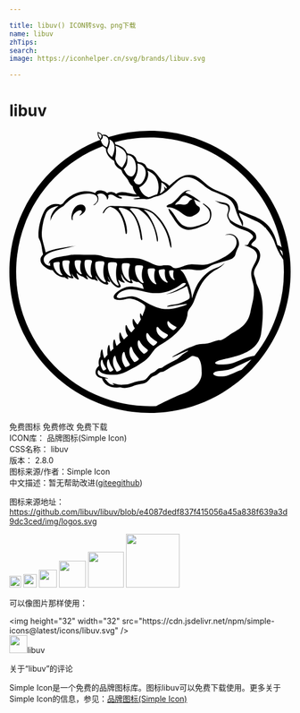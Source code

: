 ```yaml
---

title: libuv() ICON转svg、png下载
name: libuv
zhTips: 
search: 
image: https://iconhelper.cn/svg/brands/libuv.svg

---
```


# libuv  <small style="font-size: 60%;font-weight: 100"></small>

<div id="svg" class="svg-wrap">
<svg role="img" viewBox="0 0 24 24" xmlns="http://www.w3.org/2000/svg"><title>libuv icon</title><path d="M20.534 19.21c-.573.117-1.183.506-1.656.594-1.044.193-1.66.007-1.108-.22.8-.332 3.44-.415 3.716-2.374.276-1.96.083-2.843-.055-3.34a7.179 7.179 0 0 0-.351-.891 3.633 3.633 0 0 0-.134-.523 1.66 1.66 0 0 1-.074-.228s-.034-.241.076-.476c.098-.208.433-.659.456-1.095v-.08a.762.762 0 0 0-.008-.087l-.002-.026a.802.802 0 0 0-.374-.542c-.123-.082-.29-.107-.382-.224.073-.23.306-.313.404-.501.06-.167.011-.343-.081-.503-.178-.2-.528-.372-.842-.49-.393-.147-.792-.264-1.062-.475-.285-.152-.477-.445-.302-.833a.703.703 0 0 0 .064-.3v-.028c-.001-.02-.004-.037-.006-.055a.538.538 0 0 0-.008-.042l-.006-.024-.008-.027c-.072-.243-.453-.31-.59-.323-.307-.027-.506-.111-.67-.163.132.069.264.16.433.228.106.044.26.07.389.112 0 0 .239.048.304.214a.59.59 0 0 1 0 .403l-.01.027c-.024.073-.05.143-.056.215-.022.286.153.434.246.673.167.159.406.324.736.473.298.134.653.215.874.348.127.077.36.263.354.399-.004.104-.195.245-.272.348-.056.074-.083.171-.132.24-.043.069-.099.112-.162.112-.083 0-.271.032-.147.041.124.01.446.161.446.161.435.18.727.514.567.99-.134.399-.442.732-.463 1.17-.023.467.19.85.218 1.22.046.623-.043 1.051-.164 1.52-.056.218-.086.434-.136.647-.213.906-.76 1.299-1.5 1.718-.322.181-.666.516-1.01.622-.056.017-.141-.009-.192 0-.317.057-.602.215-.927.274-.306.057-.628.03-.991.121-.184.066-.42.165-.559.223-.213.097-.422.199-.631.3l-.693.396s-.386.224.042.059c.344-.134 1.527-.722 1.031-.377-.342.172-.527.416-.83.624 0 0-1.016.504-1.169.645-.167.155-.372.069-.507.22a1.19 1.19 0 0 1-.49.332c-.138.046-.294.35-.506.506-.211.156-.671.11-1.076.285a2.373 2.373 0 0 1-.824.177c-.04.004-.08.006-.116.007H9.56a1.553 1.553 0 0 1-.556-.096c-.169-.062-.231-.03-.193-.01.038.02.148.124.148.124-.472 0-.601-.315-.819-.548.1-.014.381.055.238-.028-.283-.135-.827-.145-.838-.47-.008-.255.11-.2.11-.2.197.346.809.38 1.254.375.83-.01 1.393-.466 1.937-.723a9.87 9.87 0 0 0 .382-.246v.004c.171-.112.345-.22.492-.355.256-.236.429-.543.655-.804a.697.697 0 0 1 .146-.153c.064-.06.132-.115.208-.164l.003.006.03-.02-.006-.01c.548-.311 1.058-.655 1.489-1.072l.003-.005c.062-.056.386-.418.542-.593.185-.246.318-.557.395-.87.028-.114.01-.251.054-.374.069-.19.242-.36.355-.548.117-.195.195-.408.273-.622.341-.938.736-1.685 1.473-2.191.355-.244.787-.402 1.037-.772a1.665 1.665 0 0 1-.703.408c-.811.267-1.338.95-1.603 1.385a5.167 5.167 0 0 0-.477 1.22 4.06 4.06 0 0 0-.355-1.395c-.16-.37-.303-.761-.6-.996 0 0-.011.001-.058-.027-.046-.027.767-.048.767-.048.143.006.287.026.434.045a.373.373 0 0 1 .103.006c.447.079.91-.088 1.2-.298.15-.11.412-.197.628-.256.004-.01.025-.02.08-.03 0 0 .33-.104.682-.2a3.27 3.27 0 0 0 .533-.175.779.779 0 0 0 .187-.162c.104-.127.106-.28.192-.498.085-.217.216-.386.218-.573.006-.611-.573-1.098-1.2-.772.617-.16 1.056.142.982.723-.092.716-1.172 1.248-1.829 1.518-.26.107-.565.243-.873.274-.443.045-.846-.05-1.227-.025-.49.032-.815.291-1.228.324-.355.028-.307-.212-.615-.239-.063-.036-.257 0-.45-.01-.532.14-.874-.103-1.309-.299-.314-.141-.648-.27-.982-.299-.838-.07-1.348.046-2.033-.027-.193-.02-.594-.045-.784-.116-.593-.222-1.047-.141-1.69-.15-.469-.007-.903-.032-1.196.02-.08.014-.16.034-.245.05-.628.109-1.583.166-1.555.721.046-.032.033-.118.109-.124-.003.102-.006.204.027.274-.365-.01-.58-.262-.573-.548.012-.487.796-.69 1.337-.822.542-.13 1.105-.284 1.5-.348-.947.139-1.95.228-2.673.572a.778.778 0 0 1-.021-.108c-.058-.263-.183-.666-.27-1.058-.102-.451.055-1.242.055-1.242l.004.004c.065-.402.148-.58.228-.821.172-.513.726-.674 1.114-.723a1.742 1.742 0 0 0-.668.901c-.017.137-.03.264-.039.377.294-.914 1.113-1.256 1.113-1.256l.262-.283-.003.013c.452-.438 1.05-.777 1.809-.798.383-.01.845.09.844.466 0 .212-.167.392-.393.491a.311.311 0 0 0 .183-.019l.235-.263c.078-.192.07-.435-.06-.581.346-.296.884.036.845.428.101-.085.163-.247.094-.375.465-.273.726.39 1.194.235-.044-.133-.27-.106-.338-.217.612-.087 1.15.128 1.764.08.038.033.08.066.124.1-1.149.126-.215.126-.215.126.147-.014.5-.038.638-.014.225.04.37-.014.569-.092.004.009.024.008.036-.014.103-.041.222-.086.373-.127a.98.98 0 0 0 .174-.042l.024-.005.004-.004c.079-.027.153-.06.216-.09.58-.279 1.06-.934 1.554-1.278.819-.569 1.595.134 2.165.59l-.004.006c.143.098.332.218.537.344.537.233 1.245.437 1.623.811.302.299.405.684.535 1.083.122.373.357.702.49 1.12a.163.163 0 0 0 .05-.092c-.004-.036-.01-.073 0-.097l.008.007a1.047 1.047 0 0 0-.043-.249c-.112-.229-.309-.49-.285-.693 0 0 .697.36 1.488.718.273.123.522.326.74.559l.063-.002a.136.136 0 0 0-.004.065c.384.43.657.944.752 1.24a4.416 4.416 0 0 0 .16.412h.001c.014.025.023.05.032.074.115.247.227.448.258.503.1.124.181.285.268.42a11.375 11.375 0 0 1-2.465 8.17c-.09.011-.214.032-.378.066zm-.718 1.12c-.549.18-1.11.516-1.467.55-1.076.102-1.27-.376-.41-.455.325-.03.805-.067 1.188-.248.564-.269 1.142-.529 1.528-.722-.264.306-.544.598-.839.875zm-11.735.052c-.092.03-.092-.015-.092-.015s-.165-.236-.19-.456c-.026-.218.03-.412.084-.44.055-.03.067.097.112.256.045.16.268.49.268.49.032.067-.09.134-.182.165zm.575.1c-.105.036-.105-.016-.105-.016s-.189-.269-.217-.519c-.03-.247.036-.468.099-.5.063-.035.076.11.127.29.051.183.307.558.307.558.036.077-.105.153-.211.188zm.194-.697c-.036-.313.048-.593.129-.636.08-.043.098.14.162.37.065.231.39.706.39.706.046.098-.134.194-.27.238-.135.044-.134-.02-.134-.02s-.24-.34-.277-.658zm4.669-3.587c.056-.05.116.056.226.176.11.122.5.313.5.313.063.046-.062.162-.164.232-.1.07-.117.03-.117.03s-.287-.136-.396-.321c-.108-.183-.106-.379-.05-.43zm-.924.492c.069-.065.143.073.281.229.14.16.631.414.631.414.08.06-.076.21-.203.3-.127.091-.148.038-.148.038s-.359-.182-.495-.423c-.136-.237-.136-.493-.066-.558zm-.825 1.11c-.122-.256-.111-.52-.04-.584.07-.064.138.083.266.255.131.175.602.467.602.467.075.067-.084.215-.212.301-.128.087-.147.03-.147.03s-.344-.21-.469-.47zm-.754.63c-.102-.269-.075-.54-.003-.6.073-.06.128.097.24.28.115.189.55.522.55.522.069.075-.094.214-.224.292-.129.078-.142.018-.142.018s-.318-.24-.421-.512zm-1.017 1.654c-.136.041-.134-.021-.134-.021s-.23-.331-.257-.637c-.026-.304.066-.574.148-.614.082-.041.094.136.15.358.059.225.37.686.37.686.043.094-.14.186-.277.228zm.275-1.059c-.066-.304-.002-.59.08-.642.082-.054.116.124.205.34.089.218.48.646.48.646.058.09-.125.21-.267.273-.14.062-.145-.004-.145-.004s-.286-.305-.353-.613zm3.688-7.155s.08.013.043.126c-.035.112-.042.46.066.61.11.15-.075.093-.219-.059-.144-.15-.246-.43-.215-.619 0 0-.008-.08.325-.058zm-.51.921c.176.195-.092.143-.316-.049-.223-.191-.406-.565-.39-.834 0 0-.022-.11.447-.13 0 0 .114.007.079.17-.033.163.006.65.18.843zm-1.19 1.016c1.017.067 1.747-.286 2.264-.647.136-.095.316-.326.546-.174-.098.203-.358.337-.573.448-.377.195-.712.365-1.146.473.732-.112 1.253-.417 1.8-.697.068.14.143.423.192.662h.008s.05.133.034.264c.003.063-.01.116-.055.146a.23.23 0 0 1-.055.052c-.2.13-.794.42-1.27.455-.016 0-.03.003-.046.004l-.035.01-.001-.006c-.432.05-.711.228-.16.137.553-.091 1.736-.292 1.305-.13h.002c-.538.21-1.245.415-1.938.348-.448-.043-.91-.263-1.31-.473-.397-.21-.775-.485-1.2-.573-.323-.067-.59.027-.873.075-.188.032-.45.108-.563-.01-.048-.056-.01-.115-.01-.115.108-.266.421-.423.682-.498.819-.235 1.611.198 2.401.25zm.23-.891c.171.248-.126.148-.353-.105-.227-.253-.38-.71-.323-1.017 0 0-.01-.13.529-.08 0 0 .129.025.066.206-.064.182-.09.747.08.996zm-1.084-.119c.169.283-.146.159-.376-.132-.23-.29-.367-.802-.284-1.136 0 0-.002-.144.58-.064 0 0 .137.035.057.232-.08.196-.145.818.023 1.1zm-1.12-.156c.172.286-.147.164-.38-.13-.234-.292-.376-.812-.293-1.155 0 0-.003-.145.585-.072 0 0 .14.034.059.236-.08.2-.143.836.029 1.121zm-1.027.323c.212.37-.159.213-.441-.166-.283-.379-.472-1.053-.397-1.5 0 0-.011-.19.662-.099 0 0 .161.042.081.306-.08.263-.116 1.089.095 1.46zm-1.09-.275c.211.323-.16.2-.441-.128-.282-.328-.467-.927-.389-1.332 0 0-.01-.171.665-.12 0 0 .162.032.08.272-.082.24-.125.985.085 1.308zm-1.154-.376c.149.277-.14.154-.345-.133-.205-.285-.318-.787-.232-1.115 0 0 .002-.14.54-.058 0 0 .127.035.046.226-.08.193-.158.802-.009 1.08zm-.88-.24c.14.221-.114.125-.303-.102-.189-.227-.308-.628-.248-.892 0 0-.005-.113.46-.053 0 0 .11.026.05.182-.06.154-.1.644.04.865zm-.925.16c.17.248-.126.149-.353-.105-.227-.254-.38-.71-.322-1.017 0 0-.01-.13.528-.08 0 0 .129.025.066.206-.064.182-.09.747.081.996zm-.746-.066c.175.195-.093.143-.316-.049-.224-.191-.407-.565-.39-.834 0 0-.023-.111.446-.13 0 0 .115.007.08.17-.034.163.005.65.18.843zm10.24 10.242c-.516.179-1.435.627-2.173 1.003-.177.008-.354.012-.533.012C5.69 23.423.577 18.31.577 12c0-4.888 3.07-9.057 7.387-10.688.022.02.045.04.07.058.048.039.129.059.17.109.057.067.033.203.058.287.075.259.235.497.501.691.04.029.114.043.148.08.074.085.052.227.108.324.06.102.16.226.284.321.067.052.169.08.232.143.052.05.066.14.103.216.1.204.362.44.488.653a.47.47 0 0 1 .041.088c.053.108.18.338.353.444 0 0 .018.319.336.682-.644-.035-1.265-.399-1.743-.037-.138-.15-.58-.269-.77-.058-.139-.242-.88-.398-1.025-.014-1.053-.472-2.325.202-2.734.878a2.86 2.86 0 0 0-.214.114 1.196 1.196 0 0 0-1.102.187c-.417.301-.853 1.65-.778 2.584.008.1.198.336.266.81.068.469.12.623.12.623-.093.162-.204.234-.219.423-.033.41.318.632.646.842.117.054.249.093.392.099.087.137.42.6.973.6l.04-.001c.211.177.431.225.28.006a.442.442 0 0 1-.034-.059.88.88 0 0 0 .334.13c.002 0 .054.013.097.013.015 0 .06 0 .076-.035s-.016-.072-.027-.084c-.044-.051-.094-.184-.131-.307.04.074.084.144.134.205.262.322.63.475.425.154a.957.957 0 0 1-.122-.392.95.95 0 0 0 .562.33c.235.223.528.315.352.077a.574.574 0 0 1-.091-.225c.142.17.382.389.676.389h.027c.202.136.371.158.22-.038a.692.692 0 0 1-.117-.33c.134.272.39.646.834.767.003 0 .08.022.143.022.049 0 .08-.013.094-.04.022-.038-.006-.083-.016-.098a1.094 1.094 0 0 1-.078-.16c.2.117.346.127.191-.063a.746.746 0 0 1-.14-.379c.108.29.329.695.764.96.003.002.081.04.168.04a.25.25 0 0 0 .112-.026.101.101 0 0 0 .053-.067c.022-.09-.063-.22-.071-.23a1.88 1.88 0 0 1-.134-.35l.003.003c.315.254.723.371.471.118-.153-.154-.212-.417-.217-.632.092.257.315.704.778.792.003 0 .075.014.128.014.029 0 .064-.003.077-.031.005-.012.007-.032-.014-.055a.817.817 0 0 1-.11-.251c.022.016.044.034.067.049.224.147.489.224.523.176.072.06.184.136.337.204.014.032.028.065.04.098 0 0 .07.198.098.305-.363-.094-.984-.276-1.446-.174-.365.08-1.317.606-1.086.976a.17.17 0 0 0 .057.056l.014.005a.962.962 0 0 0 .42.075l.061-.001a2.74 2.74 0 0 0 .442-.07c.254-.084.482-.034.482-.034l-.004.003c.181.02.372.084.569.185.212.107.5.285.573.373.132.16-.07.532-.146.761l-.013.042-.005.019a1.63 1.63 0 0 1-.039.1.42.42 0 0 1-.033-.047c-.072-.121-.11-.228-.148-.179-.038.05-.04.244.032.427a.496.496 0 0 0 .026.055c-.082.15-.182.307-.287.458a1.218 1.218 0 0 1-.204-.234c-.093-.16-.142-.3-.19-.235-.048.064-.05.322.042.565a.86.86 0 0 0 .123.213 5.25 5.25 0 0 1-.307.352 1.736 1.736 0 0 1-.276-.345c-.089-.178-.135-.33-.185-.265-.05.065-.06.338.024.603.034.108.094.207.152.287a16.61 16.61 0 0 1-.345.32 1.455 1.455 0 0 1-.178-.284c-.079-.192-.116-.355-.17-.293-.052.063-.075.347-.005.63.018.07.045.137.075.199-.12.107-.235.209-.34.3a1.261 1.261 0 0 1-.072-.183c-.062-.23-.085-.419-.146-.36-.061.056-.114.361-.069.685.004.032.01.062.017.093l-.03.026c-.069.06-.144.132-.222.21a1.239 1.239 0 0 1-.042-.164c-.04-.24-.045-.43-.108-.385-.062.045-.137.34-.122.67.002.051.008.103.017.155-.091.103-.182.209-.267.313A2.156 2.156 0 0 1 8 19.008c-.045-.25-.055-.45-.119-.401-.058.044-.122.312-.115.623-.064.047-.147.264-.15.51a.935.935 0 0 0 .035.246c-.042.058-.114.099-.164.17-.261.365-.155.8.409.896.173.532.61.79 1.282.797.09 0 .185-.03.273-.025.1.007.182.047.273.05.49.015.746-.14 1.118-.25.278-.08.564-.106.737-.173.265-.104.39-.389.6-.523.079-.05.226-.074.355-.15.11-.064.204-.18.3-.224.085-.038.225-.03.328-.074.17-.075.36-.235.573-.35a16.92 16.92 0 0 1 1.282-.622c.227-.1.467-.333.6-.348.158-.018.341.113.464.1.25.297.338.713.327 1.248.015.001.004.132.004.132s.087 1.148-1.705 1.768zM7.583.205c.188.052.397.159.197.477-.122-.131-.164-.304-.197-.477zm.358.42c.06-.105 0-.159.032-.222.539.07.585.448.352.984-.359-.121-.455-.361-.523-.605C7.86.72 7.904.69 7.94.625zm.588.106c.502.221.58.776.234 1.499a.94.94 0 0 1-.278-.274c-.053-.082-.127-.216-.11-.326.01-.075.07-.177.1-.261.089-.244.123-.463.054-.638zm2.403 2.105c-.009-.026.01-.025.031-.045.75.152.81.884.487 1.435-.152.261-.302.399-.536.326-.194-.06-.22-.217-.314-.324.382-.556.375-.966.332-1.392zm-.866-.55c-.004-.068-.016-.144.011-.21a.74.74 0 0 1 .27.07c.422.223.596 1.018.351 1.486-.105.2-.211.298-.408.241-.317-.09-.409-.45-.537-.599.346-.368.326-.692.313-.988zM9.05 1.287l.02-.01c.825.29 1.299.84.549 1.85-.286-.144-.447-.335-.521-.552-.044-.127-.078-.143-.048-.3.064-.341.085-.717 0-.988zm3.201 4.238l-.052.024c-.1.051-.206.082-.306.1-.62-.134-.807-.84-.807-.84.58-.256.907-.99.7-1.393.006-.015.02-.012.033-.01.263.117.54.311.673.522.256.399.331 1 .119 1.482-.095.022-.156.044-.232.07a.543.543 0 0 0-.04.012l-.07.026-.007.003-.011.004zm1-.501l-.122.104c-.036.068-.145.158-.284.217.11-.335.124-.691.132-.955.228.119.38.282.468.467l-.087.075a.62.62 0 0 0-.163-.194c.032.093.05.188.057.286zM12 .577c5.596 0 10.251 4.023 11.232 9.335a1.862 1.862 0 0 0-.358-.198c-.28-1.248-.882-2.037-2.118-2.487-.414-.151-.807-.326-1.216-.504.024-1.328-1.52-1.3-2.482-1.984-.418-.298-.893-.848-1.371-.95-.926-.197-1.495.448-2.042.899-.134-.146-.335-.29-.627-.42 0 0-.522-.744-.765-.884a.123.123 0 0 1-.034-.026c-.134-.063-.303-.098-.422-.177-.117-.077-.14-.26-.257-.348a1.08 1.08 0 0 0-.225-.122c-.095-.038-.256-.03-.351-.083-.117-.064-.127-.272-.211-.376a.842.842 0 0 0-.408-.273c-.08-.026-.198-.028-.27-.066-.079-.043-.098-.177-.16-.26-.143-.192-.384-.341-.66-.439-.06-.02-.139-.02-.182-.05-.051-.034-.057-.119-.088-.184C9.945.718 10.956.577 12 .577zm11.343 10.068c-.116-.199-.223-.39-.263-.559.08.052.148.11.212.172.02.128.036.257.051.387zM12 0a12 12 0 0 0-3.55.535.27.27 0 0 0-.044-.062c-.103-.1-.226-.177-.482-.112A.647.647 0 0 0 7.52.11l-.006.01c.025.233.058.468.235.629l-.003.028C3.22 2.494 0 6.87 0 12c0 6.628 5.372 12 12 12 6.627 0 12-5.372 12-12S18.627 0 12 0zM5.9 6.312s-.471.107-.6.942c0 0-.022.42.11.328-.111-.506.37-.735.48-.787.155-.069.283-.046.293.086.01.142-.152.205-.2.352.172-.098.558-.326.518-.623-.03-.218-.235-.412-.6-.298zm6.206.512c-.81-.475-2.907-.393-3.4-.43-.484-.038-.726.579-.726.579-.007.13.1-.02.1-.02.317-.57.595-.466.595-.466 1.003.293 1.182 1.767 1.224 2.108.041.34.127.119.127.119.097-.848-.52-1.882-.65-2.015-.13-.131-.007-.206.408-.09 1.247.35 1.364 2.349 1.44 2.59.075.242.122.01.122.01-.17-1.837-.868-2.29-1.054-2.543-.077-.105.554-.12.831.06 1.568 1.013 1.392 2.953 1.534 2.676.143-.283-.395-2.038-1.15-2.636-.152-.119.524.09.773.319 1.18 1.09 1.324 2.271 1.415 2.612.09.34.133.225.133.225.016-1.155-.899-2.617-1.722-3.098zm2.274-.804c.174-.094.379-.707.8-.452.314.189.463.236.463.236s-.219.062-.319.226-.218.29-.566.239c-.366-.055-.433.003-.617.033 0 0 .065-.187.239-.282zm-.673.49c.269.059.516.163.764.324.275.179.573.507.983.474.13-.01.368-.137.463-.2.12-.078.404-.263.328-.547-.034-.126-.184-.147-.273-.25-.124-.143-.12-.283-.218-.448.216.044.34.172.572.2a3.983 3.983 0 0 0-1.31-.797c.04-.022.065-.113.192-.15.115-.033.484.024.246-.025-.24-.067-.389.002-.546.1-.362.226-.656.745-1.037.971-.165.099-.327.076-.464.25.089.177.18.072.3.099zm2.838-.323c-.09.052.057.1.082.125.104.102.336.29.409.448.15.323.103.817-.164.996-.18.12-1.06.449-1.446.448-1.083-.001-1.193-1.191-1.855-1.594.012.114.095.353.19.476.372.486.727 1.487 1.773 1.32.37-.059 1.061-.314 1.339-.488.301-.188.525-.909.218-1.308-.138-.178-.467-.405-.546-.423z"/></svg>
</div>
<detail full-name='libuv'></detail>

<div class="detail-page">
<p>
<span><span class="badge-success badge">免费图标</span> <span class="badge-success badge">免费修改</span>  <span class="badge-success badge">免费下载</span> </span>
<br/>
<span>
ICON库：
<span class="badge-secondary badge">品牌图标(Simple Icon)</span> 
</span>
<br/>
<span>
CSS名称：
<span class="badge-secondary badge">libuv</span> 
</span>

<br/>
<span>
版本：
<span class="badge-secondary badge">2.8.0</span> 
</span>
<br/>
<span>图标来源/作者：<span class="badge-light badge">Simple Icon</span></span> 
<br/>
<span class="zh-detail">中文描述：暂无<span class="help-link"><span>帮助改进</span>(<a href="https://gitee.com/liuwave/icon-helper/edit/master/json/brands/libuv.json" target="_blank" rel="noopener noreferrer">gitee</a><a href="https://github.com/liuwave/icon-helper/edit/master/json/brands/libuv.json" target="_blank" rel="noopener noreferrer">github</a></span>)</span><br/>
</p>
</div><div class="description description alert alert-light"><p>图标来源地址：<a href="https://github.com/libuv/libuv/blob/e4087dedf837f415056a45a838f639a3d9dc3ced/img/logos.svg" target="_blank" rel="noopener noreferrer">https://github.com/libuv/libuv/blob/e4087dedf837f415056a45a838f639a3d9dc3ced/img/logos.svg</a></p></div>
<div class="alert alert-dark">
<img height="21" width="21" src="https://cdn.jsdelivr.net/npm/simple-icons@latest/icons/libuv.svg" />
<img height="24" width="24" src="https://cdn.jsdelivr.net/npm/simple-icons@latest/icons/libuv.svg" />
<img height="32" width="32" src="https://cdn.jsdelivr.net/npm/simple-icons@latest/icons/libuv.svg" />
<img height="48" width="48" src="https://cdn.jsdelivr.net/npm/simple-icons@latest/icons/libuv.svg" />
<img height="64" width="64" src="https://cdn.jsdelivr.net/npm/simple-icons@latest/icons/libuv.svg" />
<img height="96" width="96" src="https://cdn.jsdelivr.net/npm/simple-icons@latest/icons/libuv.svg" />

</div>
<div>
  <p>可以像图片那样使用：    
  </p>
  <div class="alert alert-primary" style="font-size: 14px">
    &lt;img height="32" width="32" src="https://cdn.jsdelivr.net/npm/simple-icons@latest/icons/libuv.svg" /&gt;
    <copy-btn content='<img height="32" width="32" src="https://cdn.jsdelivr.net/npm/simple-icons@latest/icons/libuv.svg" />'></copy-btn>
  </div>
  <div class="alert alert-secondary">
    <img height="32" width="32" src="https://cdn.jsdelivr.net/npm/simple-icons@latest/icons/libuv.svg" />libuv
    <copy-btn content="libuv" btn-title="复制图标名称"></copy-btn>
  </div>
</div>

<Vssue title="关于“libuv”的评论" >关于“libuv”的评论</Vssue>


<div><p>Simple Icon是一个免费的品牌图标库。图标libuv可以免费下载使用。更多关于  Simple Icon的信息，参见：<a target="_blank" href="https://iconhelper.cn/brands.html">品牌图标(Simple Icon)</a>
</p></div>
